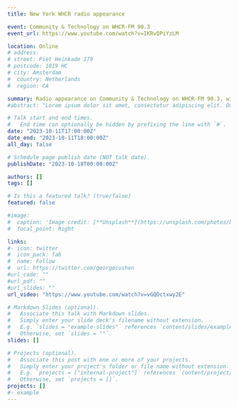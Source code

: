 ```yaml
---
title: New York WHCR radio appearance

event: Community & Technology on WHCR-FM 90.3
event_url: https://www.youtube.com/watch?v=IKRvQPiYzLM

location: Online
# address:
# street: Piet Heinkade 179
# postcode: 1019 HC
# city: Amsterdam
#  country: Netherlands
#  region: CA

summary: Radio appearance on Community & Technology on WHCR-FM 90.3, with hosts Stuart Reid and Dave Burstein. We discussed the risks and opportunities of artificial intelligence.
#abstract: "Lorem ipsum dolor sit amet, consectetur adipiscing elit. Duis posuere tellusac convallis placerat. Proin tincidunt magna sed ex sollicitudin condimentum. Sed ac faucibus dolor, scelerisque sollicitudin nisi. Cras purus urna, suscipit quis sapien eu, pulvinar tempor diam."

# Talk start and end times.
#   End time can optionally be hidden by prefixing the line with `#`.
date: "2023-10-11T17:00:00Z"
date_end: "2023-10-11T18:00:00Z"
all_day: false

# Schedule page publish date (NOT talk date).
publishDate: "2023-10-18T00:00:00Z"

authors: []
tags: []

# Is this a featured talk? (true/false)
featured: false

#image:
#  caption: 'Image credit: [**Unsplash**](https://unsplash.com/photos/bzdhc5b3Bxs)'
#  focal_point: Right

links: 
#- icon: twitter
#  icon_pack: fab
#  name: Follow
#  url: https://twitter.com/georgecushen
#url_code: ""
#url_pdf: ""
#url_slides: ""
url_video: "https://www.youtube.com/watch?v=vGQDctxwy2E"

# Markdown Slides (optional).
#   Associate this talk with Markdown slides.
#   Simply enter your slide deck's filename without extension.
#   E.g. `slides = "example-slides"` references `content/slides/example-slides.md`.
#   Otherwise, set `slides = ""`.
slides: []

# Projects (optional).
#   Associate this post with one or more of your projects.
#   Simply enter your project's folder or file name without extension.
#   E.g. `projects = ["internal-project"]` references `content/project/deep-learning/index.md`.
#   Otherwise, set `projects = []`.
projects: []
#- example
---
```

